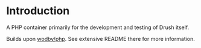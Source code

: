 # Introduction
A PHP container primarily for the development and testing of Drush itself.

Builds upon [wodby/php](https://github.com/wodby/php). See extensive README there for more information.
